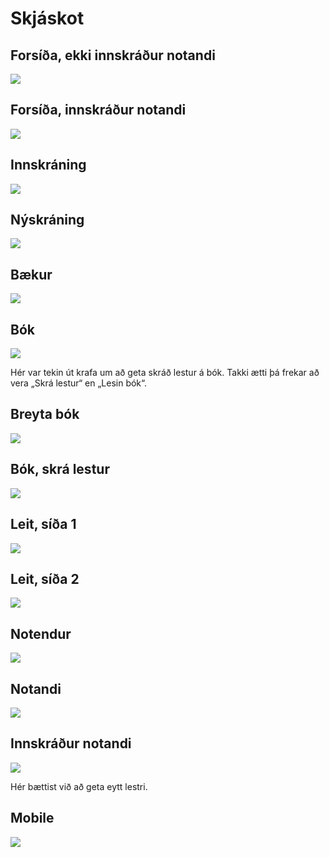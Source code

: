 # Skjáskot

## Forsíða, ekki innskráður notandi

![](forsida.png)

## Forsíða, innskráður notandi

![](forsida_loggedin.png)

## Innskráning

![](login.png)

## Nýskráning

![](nyskraning.png)

## Bækur

![](baekur.png)

## Bók

![](bok.png)

Hér var tekin út krafa um að geta skráð lestur á bók. Takki ætti þá frekar að vera „Skrá lestur“ en „Lesin bók“.

## Breyta bók

![](bok_breyta.png)

## Bók, skrá lestur

![](bok_skra_lestur.png)

## Leit, síða 1

![](leit_sida1.png)

## Leit, síða 2

![](leit_sida2.png)

## Notendur

![](notendur.png)

## Notandi

![](notandi.png)

## Innskráður notandi

![](profile.png)

Hér bættist við að geta eytt lestri.

## Mobile

![](mobile.png)
